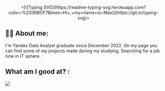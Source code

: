 <div align="center">
  <[![Typing SVG](https://readme-typing-svg.herokuapp.com?color=%2336BCF7&lines=Hi+,+my+name+is+Max)](https://git.io/typing-svg)>
</div>

## :man_technologist: About me:

I'm Yandex Data Analyst graduate since December 2022. On my page you can find some of my projects made during my studying. Searching for a job now in IT sphere. 

## What am I good at? :


 ![](https://github-profile-summary-cards.vercel.app/api/cards/repos-per-language?username=Ordinary76)
